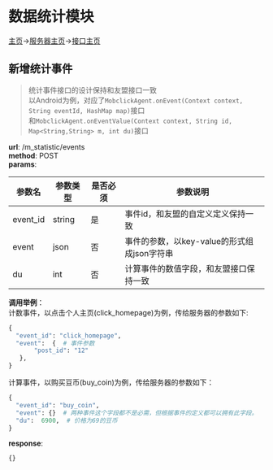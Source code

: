 # 数据统计模块
[主页](Home.md)->[服务器主页](server-team.md)->[接口主页](api-doc.md)

## 新增统计事件
> 统计事件接口的设计保持和友盟接口一致    
以Android为例，对应了`MobclickAgent.onEvent(Context context, String eventId, HashMap map)`接口   
和`MobclickAgent.onEventValue(Context context, String id, Map<String,String> m, int du)`接口
  
**url**:  /m_statistic/events        
**method**:  POST    
**params**:  

| 参数名 | 参数类型 | 是否必须 | 参数说明 |
| ---- | ---- | ---- | ---- |
| event_id | string | 是 | 事件id，和友盟的自定义定义保持一致 |
| event | json | 否 | 事件的参数，以key-value的形式组成json字符串  |
| du | int | 否 | 计算事件的数值字段，和友盟接口保持一致 |

**调用举例**：   
计数事件，以点击个人主页(click_homepage)为例，传给服务器的参数如下:   
```python
{
  "event_id": "click_homepage",
  "event":  {  # 事件参数
       "post_id": "12"
   },
}
```
计算事件，以购买豆币(buy_coin)为例，传给服务器的参数如下：
```python
{
  "event_id": "buy_coin",
  "event": {}  # 两种事件这个字段都不是必需，但根据事件的定义都可以拥有此字段。
  "du":  6900,  # 价格为69的豆币
}
```

**response**:
```python
{}
```
